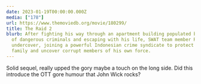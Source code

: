 ```yaml
---
date: 2023-01-19T00:00:00.000Z
media: ["178"]
url: https://www.themoviedb.org/movie/180299/
title: The Raid 2
blurb: After fighting his way through an apartment building populated by an army
  of dangerous criminals and escaping with his life, SWAT team member Rama goes
  undercover, joining a powerful Indonesian crime syndicate to protect his
  family and uncover corrupt members of his own force.
---
```


Solid sequel, really upped the gory maybe a touch on the long side. Did this introduce the OTT gore humour that John Wick rocks?

